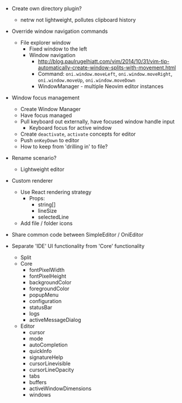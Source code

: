 - Create own directory plugin?
    - netrw not lightweight, pollutes clipboard history

- Override window navigation commands
    - File explorer window
        - Fixed window to the left
        - Window navigation
            - http://blog.paulrugelhiatt.com/vim/2014/10/31/vim-tip-automatically-create-window-splits-with-movement.html
            - Command: `oni.window.moveLeft`, `oni.window.moveRight`, `oni.window.moveUp`, `oni.window.moveDown`
            - WindowManager - multiple Neovim editor instances

- Window focus management
    - Create Window Manager
    - Have focus managed
    - Pull keyboard out externally, have focused window handle input
        - Keyboard focus for active window
    - Create `deactivate`, `activate` concepts for editor
    - Push `onKeyDown` to editor
    - How to keep from 'drilling in' to file?

- Rename scenario?
    - Lightweight editor

- Custom renderer
    - Use React rendering strategy
        - Props:
            - string[]
            - lineSize
            - selectedLine
    - Add file / folder icons

- Share common code between SimpleEditor / OniEditor

- Separate 'IDE' UI functionality from 'Core' functionality
    - Split
    - Core
        - fontPixelWidth
        - fontPixelHeight
        - backgroundColor
        - foregroundColor
        - popupMenu
        - configuration
        - statusBar
        - logs
        - activeMessageDialog
    - Editor
        - cursor
        - mode
        - autoCompletion
        - quickInfo
        - signatureHelp
        - cursorLinevisible
        - cursorLineOpacity
        - tabs
        - buffers
        - activeWindowDimensions
        - windows
